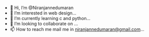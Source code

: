 - 👋 Hi, I’m @Niranjannedumaran
- 👀 I’m interested in web design...
- 🌱 I’m currently learning c and python...
- 💞️ I’m looking to collaborate on ...
- 📫 How to reach me mail me in niranjannedumaran@gmail.com...

<!---
Niranjannedumaran/Niranjannedumaran is a ✨ special ✨ repository because its `README.md` (this file) appears on your GitHub profile.
You can click the Preview link to take a look at your changes.
--->
